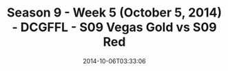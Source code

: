 ---
title: Season 9 - Week 5 (October 5, 2014) - DCGFFL - S09 Vegas Gold vs S09 Red
teams-score:
- team: _teams/s09-vegas-gold.md
  score: 29
- team: _teams/s09-red.md
  score: 20
mvp: Dan Reyes (Vegas); Brandon Benjamin (Red)
game-ball: N/A
sportsperson: ''
season: 9
week: 5
date: '2014-10-06T03:33:06'
pageid: season-9-week-5-4470-vs-4467
---